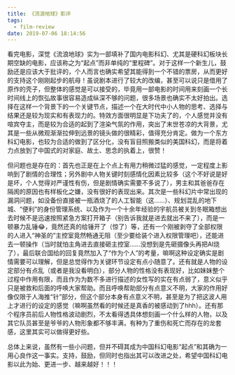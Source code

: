 ```yaml
---
title: 《流浪地球》影评
tags:
  - film-review
date: 2019-07-06 18:14:56
---
```




看完电影，深觉《流浪地球》实为一部填补了国内电影科幻、尤其是硬科幻板块长期空缺的电影，应该称之为“起点”而非单纯的“里程碑”。对于这样一个新生儿，鼓励还是应该大于批评的，个人而言也确实希望其能得到一个不错的票房，从而更好的支持这个刚刚起步的航母！虽说剧本进行了较大的改编，甚至可以说只是借用了原作的壳子，但整体的感觉是可以接受的，毕竟用一部电影的时间用来刻画一个长时间线上的恢弘故事很容易造成纵深不够的问题，很多场景也确实不太好拍出。选择在这样一个背景下的一个关键节点，描述一个在大时代中小人物的思考、选择与结果还是较为现实和有表现力的。特效方面很明显是下功夫了的，个人感觉并没有喧宾夺主，而是较为合适的起到了渲染气氛的作用，突出了末世苍凉的大背景，尤其是一些从微观渐渐拉伸到远景的镜头做的很精彩，值得充分肯定。做为一个东方科幻电影，也较为合适的做到了区分化，没有盲目照搬类似的美国科幻，而是将着力点放到了中国式的对家庭、故土、思念的执着上，很赞！

<!-- more -->

但问题也是存在的：首先也正是在上个点上有用力稍微过猛的感觉，一定程度上影响到了剧情的合理性；另外剧中人物关键时刻感情化因素比较多（这个不好说是好是坏，个人觉得对严谨性有伤，但是剧情确实需要不多说了），男主和其爸爸存在隔阂的原因也有样板化之嫌，没有很好的表现出来。其次是一些科幻片中常出现的漏洞问题，如没备份直接被一瓶酒烧了的人工智能（这……）、规划混乱的地下城、“便利”的身份管理系统、以及作为一个十余年经验的宇航员被关到冬眠箱想出去时候不是迅速按照紧急方案打开箱子（别告诉我就是进去就出不来了），而是一顿暴力乱锤😂，竟然还真的给锤开了（惊了）等，还有一个刚被剥夺了全部权限的人进入“神圣的”主控室竟然畅通无阻（至少要给装个进入权限管理吧），还能进去一顿操作（当时就怕主角进去直接砸主控室……没想到是先砸摄像头再把AI烧了），最后联合国给的回复竟然加入了“作为个人”的考量，嘛啊这种设定确实是剧情需要可以理解，但是总觉得作为关键环节设定有点小随意了。还有就是人物的设定部分有点乱（或者是我没看明白），部分人物的性格没有表现好，比如妹妹整个过程中作用有限，而且作为为数不多进行描述的女性写的实在有点弱了，意义似乎只是被救和后面的呼唤大家帮助。而且呼唤帮助部分有点意义不明，大家的作用好像仅限于人海推“针”部分，但这个部分本身有点意义不明，甚至是为了把这波人用上才进行的设定的感觉（嘛啊虽然看的时候还是真香的被感动到了hhh）。还有那个程序员前后人物性格波动剧烈，不太看得透具体想刻画一个什么样的人物，以及其它队员甚至是爷爷的人物形象都不够丰满，有种为了重伤和死亡而存在的龙套感，这里其实可以做得更好些。

总体上来说，虽然有一些小问题，但并不碍其成为中国科幻电影“起点”和其确为一用心良作这一事实。支持，鼓励，但同时也指出其可以改进之处，希望中国科幻电影以此为始、更进一步、越来越好！！！